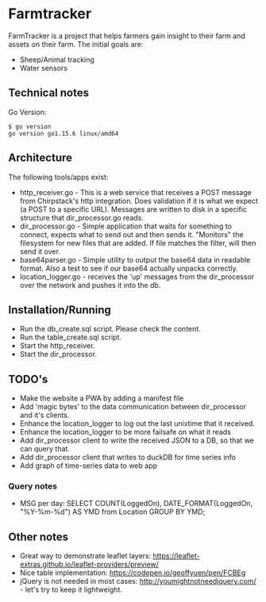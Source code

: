 # Farmtracker

FarmTracker is a project that helps farmers gain insight to their farm and assets on their farm.
The initial goals are:

-  Sheep/Animal tracking
-  Water sensors

## Technical notes

Go Version:

```
$ go version
go version go1.15.6 linux/amd64
```

## Architecture

The following tools/apps exist:

-  http_receiver.go - This is a web service that receives a POST message from Chirpstack's http integration. Does validation if it is what we expect (a POST to a specific URL). Messages are written to disk in a specific structure that dir_processor.go reads.
-  dir_processor.go - Simple application that waits for something to connect, expects what to send out and then sends it. "Monitors" the filesystem for new files that are added. If file matches the filter, will then send it over.
-  base64parser.go - Simple utility to output the base64 data in readable format. Also a test to see if our base64 actually unpacks correctly.
-  location_logger.go - receives the 'up' messages from the dir_processor over the network and pushes it into the db.

## Installation/Running

-  Run the db_create.sql script. Please check the content.
-  Run the table_create.sql script.
-  Start the http_receiver.
-  Start the dir_processor.

## TODO's

-  Make the website a PWA by adding a manifest file
-  Add 'magic bytes' to the data communication between dir_processor and it's clients.
-  Enhance the location_logger to log out the last unixtime that it received.
-  Enhance the location_logger to be more failsafe on what it reads
-  Add dir_processor client to write the received JSON to a DB, so that we can query that.
-  Add dir_processor client that writes to duckDB for time series info
-  Add graph of time-series data to web app

### Query notes

-  MSG per day:
   SELECT COUNT(LoggedOn), DATE_FORMAT(LoggedOn, "%Y-%m-%d") AS YMD from Location GROUP BY YMD;

## Other notes

-  Great way to demonstrate leaflet layers: https://leaflet-extras.github.io/leaflet-providers/preview/
-  Nice table implementation: https://codepen.io/geoffyuen/pen/FCBEg
-  jQuery is not needed in most cases: http://youmightnotneedjquery.com/ - let's try to keep it lightweight.
